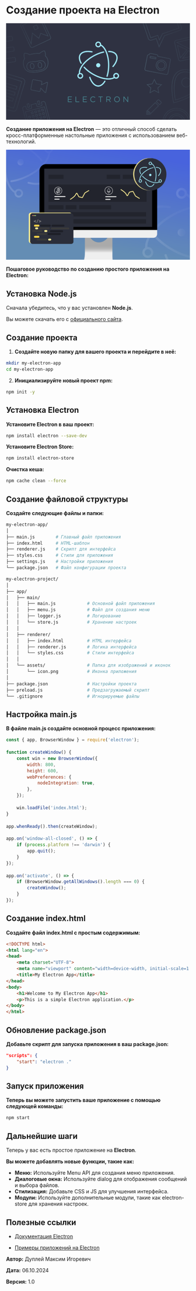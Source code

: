 # Создание проекта на Electron

![electron](img/electron.png)

**Создание приложения на Electron** — это отличный способ сделать кросс-платформенные настольные приложения с использованием веб-технологий.

![alt text](img/electron_2.png)

**Пошаговое руководство по созданию простого приложения на Electron:**

## Установка Node.js

Сначала убедитесь, что у вас установлен **Node.js**.

Вы можете скачать его с [официального сайта](https://nodejs.org/en).

## Создание проекта

1. **Создайте новую папку для вашего проекта и перейдите в неё:**

```bash
mkdir my-electron-app
cd my-electron-app
```

2. **Инициализируйте новый проект npm:**

```bash
npm init -y
```

## Установка Electron

**Установите Electron в ваш проект:**

```bash
npm install electron --save-dev
```

**Установите Electron Store:**

```bash
npm install electron-store
```

**Очистка кеша:**

```bash
npm cache clean --force
```

## Создание файловой структуры

**Создайте следующие файлы и папки:**

```bash
my-electron-app/
│
├── main.js        # Главный файл приложения
├── index.html     # HTML-шаблон
├── renderer.js    # Скрипт для интерфейса
├── styles.css     # Стили для приложения
├── settings.js    # Настройки приложения
└── package.json   # Файл конфигурации проекта
```

```bash
my-electron-project/
│
├── app/
│   ├── main/
│   │   ├── main.js            # Основной файл приложения
│   │   ├── menu.js            # Файл для создания меню
│   │   ├── logger.js          # Логирование
│   │   └── store.js           # Хранение настроек
│   │
│   ├── renderer/
│   │   ├── index.html         # HTML интерфейса
│   │   ├── renderer.js        # Логика интерфейса
│   │   └── styles.css         # Стили интерфейса
│   │
│   └── assets/                # Папка для изображений и иконок
│       └── icon.png           # Иконка приложения
│
├── package.json               # Настройки проекта
├── preload.js                 # Предзагружаемый скрипт
└── .gitignore                 # Игнорируемые файлы
```

## Настройка main.js

**В файле main.js создайте основной процесс приложения:**

```javascript
const { app, BrowserWindow } = require('electron');

function createWindow() {
    const win = new BrowserWindow({
        width: 800,
        height: 600,
        webPreferences: {
            nodeIntegration: true,
        },
    });

    win.loadFile('index.html');
}

app.whenReady().then(createWindow);

app.on('window-all-closed', () => {
    if (process.platform !== 'darwin') {
        app.quit();
    }
});

app.on('activate', () => {
    if (BrowserWindow.getAllWindows().length === 0) {
        createWindow();
    }
});
```

## Создание index.html

**Создайте файл index.html с простым содержимым:**

```html
<!DOCTYPE html>
<html lang="en">
<head>
    <meta charset="UTF-8">
    <meta name="viewport" content="width=device-width, initial-scale=1.0">
    <title>My Electron App</title>
</head>
<body>
    <h1>Welcome to My Electron App</h1>
    <p>This is a simple Electron application.</p>
</body>
</html>
```

## Обновление package.json

**Добавьте скрипт для запуска приложения в ваш package.json:**

```json
"scripts": {
    "start": "electron ."
}
```

## Запуск приложения

**Теперь вы можете запустить ваше приложение с помощью следующей команды:**

```bash
npm start
```

## Дальнейшие шаги

Теперь у вас есть простое приложение на **Electron**.

**Вы можете добавлять новые функции, такие как:**

- **Меню:** Используйте Menu API для создания меню приложения.
- **Диалоговые окна:** Используйте dialog для отображения сообщений и выбора файлов.
- **Стилизация:** Добавьте CSS и JS для улучшения интерфейса.
- **Модули:** Используйте дополнительные модули, такие как electron-store для хранения настроек.

## Полезные ссылки

- [Документация Electron](https://www.electronjs.org/ru/docs/latest/)

- [Примеры приложений на Electron](https://github.com/electron/electron/tree/main/docs/tutorial)



**Автор:** Дуплей Максим Игоревич

**Дата:** 06.10.2024

**Версия:** 1.0
